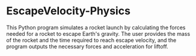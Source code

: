 # EscapeVelocity-Physics
This Python program simulates a rocket launch by calculating the forces needed for a rocket to escape Earth's gravity. The user provides the mass of the rocket and the time required to reach escape velocity, and the program outputs the necessary forces and acceleration for liftoff.
